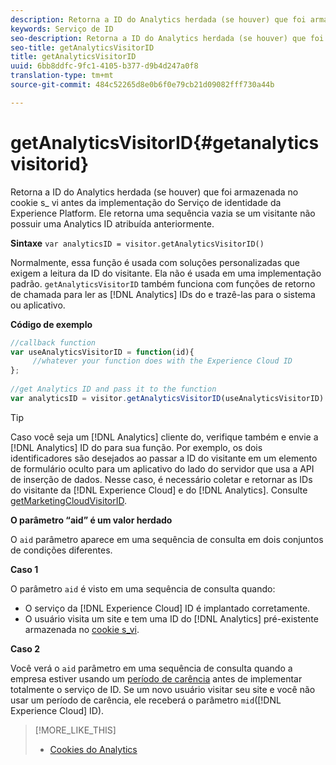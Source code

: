 ```yaml
---
description: Retorna a ID do Analytics herdada (se houver) que foi armazenada no cookie s_ vi antes da implementação do Serviço de identidade da Experience Platform. Ele retorna uma sequência vazia se um visitante não possuir uma Analytics ID atribuída anteriormente.
keywords: Serviço de ID
seo-description: Retorna a ID do Analytics herdada (se houver) que foi armazenada no cookie s_ vi antes da implementação do Serviço de identidade da Experience Platform. Ele retorna uma sequência vazia se um visitante não possuir uma Analytics ID atribuída anteriormente.
seo-title: getAnalyticsVisitorID
title: getAnalyticsVisitorID
uuid: 6bb8ddfc-9fc1-4105-b377-d9b4d247a0f8
translation-type: tm+mt
source-git-commit: 484c52265d8e0b6f0e79cb21d09082fff730a44b

---
```



# getAnalyticsVisitorID{#getanalyticsvisitorid}

Retorna a ID do Analytics herdada (se houver) que foi armazenada no cookie s_ vi antes da implementação do Serviço de identidade da Experience Platform. Ele retorna uma sequência vazia se um visitante não possuir uma Analytics ID atribuída anteriormente.

**Sintaxe** `var analyticsID = visitor.getAnalyticsVisitorID()`

Normalmente, essa função é usada com soluções personalizadas que exigem a leitura da ID do visitante. Ela não é usada em uma implementação padrão. `getAnalyticsVisitorID` também funciona com funções de retorno de chamada para ler as [!DNL Analytics] IDs do e trazê-las para o sistema ou aplicativo.

**Código de exemplo**

```js
//callback function 
var useAnalyticsVisitorID = function(id){ 
     //whatever your function does with the Experience Cloud ID 
}; 
 
//get Analytics ID and pass it to the function 
var analyticsID = visitor.getAnalyticsVisitorID(useAnalyticsVisitorID)
```

>[!TIP]
>
>Caso você seja um [!DNL Analytics] cliente do, verifique também e envie a [!DNL Analytics] ID do para sua função. Por exemplo, os dois identificadores são desejados ao passar a ID do visitante em um elemento de formulário oculto para um aplicativo do lado do servidor que usa a API de inserção de dados. Nesse caso, é necessário coletar e retornar as IDs do visitante da [!DNL Experience Cloud] e do [!DNL Analytics]. Consulte [getMarketingCloudVisitorID](../../library/get-set/getmcvid.md).

**O parâmetro “aid” é um valor herdado**

O `aid` parâmetro aparece em uma sequência de consulta em dois conjuntos de condições diferentes.

**Caso 1**

O parâmetro `aid` é visto em uma sequência de consulta quando:

* O serviço da [!DNL Experience Cloud] ID é implantado corretamente.
* O usuário visita um site e tem uma ID do [!DNL Analytics] pré-existente armazenada no [cookie s_vi](https://marketing.adobe.com/resources/help/en_US/whitepapers/cookies/?f=cookies_analytics.html).

**Caso 2**

Você verá o `aid` parâmetro em uma sequência de consulta quando a empresa estiver usando um [período de carência](../../reference/analytics-reference/grace-period.md) antes de implementar totalmente o serviço de ID. Se um novo usuário visitar seu site e você não usar um período de carência, ele receberá o parâmetro `mid`([!DNL Experience Cloud] ID).

>[!MORE_LIKE_THIS]
>
>* [Cookies do Analytics](https://marketing.adobe.com/resources/help/en_US/whitepapers/cookies/cookies_analytics.html)

